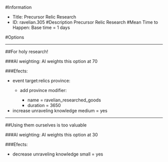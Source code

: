 #Information
 - Title: Precursor Relic Research
 - ID: ravelian.305
#Description
Precursor Relic Research
#Mean Time to Happen:
Base time = 1 days

#Options

___
##For holy research!

###AI weighting:
AI weights this option at 70


###Efects:<ul><li>event target:relics province:</li><ul><li>add province modifier:</li><ul><li>name = ravelian_researched_goods</li><li>duration = 3650</li></ul></ul><li>increase unraveling knowledge medium = yes</li></ul>

___
##Using them ourselves is too valuable

###AI weighting:
AI weights this option at 30


###Efects:<ul><li>decrease unraveling knowledge small = yes</li></ul>
